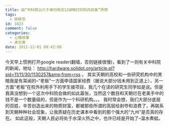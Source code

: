 ```yaml
---
title: 由“中科院以六千单价购买128MB打印机内存条”所想
tags:
  - 碎碎念
id: 1823
comment: false
categories:
  - 心情琐事
  - 未分类
date: 2011-12-01 09:42:00
---
```


今天早上惯例打开google reader(翻墙，否则链接很慢)，看到了一则有关中科院的新闻，地址：
http://hardware.solidot.org/article.pl?sid=11/11/30/1130257&amp;from=rss
。
其实天朝的高校和一些研究机构中的黑暗我是有耳闻的–“老板”一方面申请国家经费（据说大部分钱未用到正道上），另一方面“老板”在校外利用手下的学生接项目，我几个在读的研究生同学如是说。但是我真没想到一个这次中科院会做的如此嚣张，当然这个数目和天朝烂在老美手中的钱不是一个数量级的，但是作为一个科研机构。。。
我时常会想，我们大部分底层的百姓，辛苦创造出来的物质财富，都被那些所谓的高层给剥夺和浪费了，再联系到天朝种种社会现象，让我质疑在历史课本中看到的那个强大的“九州”是否真的存在。
如此这般，天朝人民必将处于水深火热之中，也许已经是开始了–温水煮蛙。